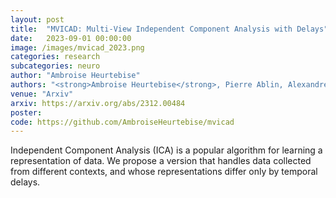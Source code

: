 ```yaml
---
layout: post
title:  "MVICAD: Multi-View Independent Component Analysis with Delays"
date:   2023-09-01 00:00:00
image: /images/mvicad_2023.png
categories: research
subcategories: neuro
author: "Ambroise Heurtebise"
authors: "<strong>Ambroise Heurtebise</strong>, Pierre Ablin, Alexandre Gramfort"
venue: "Arxiv"
arxiv: https://arxiv.org/abs/2312.00484
poster:
code: https://github.com/AmbroiseHeurtebise/mvicad
---
```

Independent Component Analysis (ICA) is a popular algorithm for learning a representation of data. We propose a version that handles data  collected from different contexts, and whose representations differ only by temporal delays.
